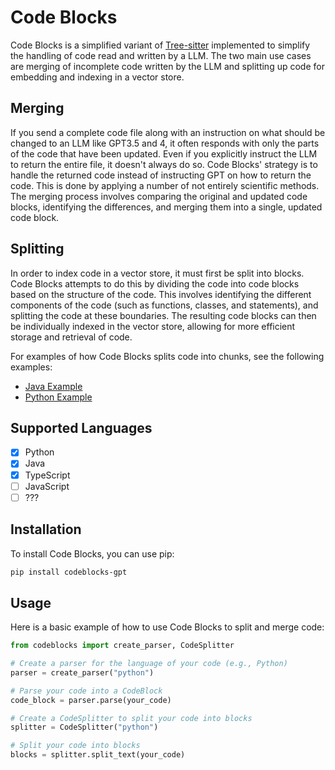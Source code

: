 # Code Blocks

Code Blocks is a simplified variant of [Tree-sitter](https://tree-sitter.github.io/tree-sitter/) implemented to simplify the
handling of code read and written by a LLM. The two main use cases are merging of incomplete code written by the LLM and 
splitting up code for embedding and indexing in a vector store.

## Merging
If you send a complete code file along with an instruction on what should be 
changed to an LLM like GPT3.5 and 4, it often responds with only the parts 
of the code that have been updated. Even if you explicitly instruct the LLM to
return the entire file, it doesn't always do so. Code Blocks' strategy is to 
handle the returned code instead of instructing GPT on how to return the code.
This is done by applying a number of not entirely scientific methods. The
merging process involves comparing the original and updated code blocks, 
identifying the differences, and merging them into a single, updated code block.

## Splitting
In order to index code in a vector store, it must first be split into blocks. 
Code Blocks attempts to do this by dividing the code into code blocks based 
on the structure of the code. This involves identifying the different components 
of the code (such as functions, classes, and statements), and splitting the code
at these boundaries. The resulting code blocks can then be individually indexed
in the vector store, allowing for more efficient storage and retrieval of code.

For examples of how Code Blocks splits code into chunks, see the following examples:
- [Java Example](tests/java/Example.md)
- [Python Example](tests/python/example.md)

## Supported Languages
- [x] Python
- [x] Java
- [X] TypeScript
- [ ] JavaScript
- [ ] ???

## Installation
To install Code Blocks, you can use pip:

```sh
pip install codeblocks-gpt
```

## Usage
Here is a basic example of how to use Code Blocks to split and merge code:

```python
from codeblocks import create_parser, CodeSplitter

# Create a parser for the language of your code (e.g., Python)
parser = create_parser("python")

# Parse your code into a CodeBlock
code_block = parser.parse(your_code)

# Create a CodeSplitter to split your code into blocks
splitter = CodeSplitter("python")

# Split your code into blocks
blocks = splitter.split_text(your_code)
```
